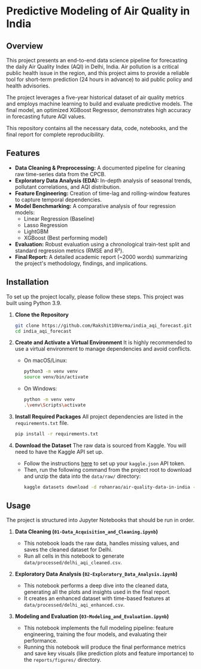# Predictive Modeling of Air Quality in India

## Overview

This project presents an end-to-end data science pipeline for forecasting the daily Air Quality Index (AQI) in Delhi, India. Air pollution is a critical public health issue in the region, and this project aims to provide a reliable tool for short-term prediction (24 hours in advance) to aid public policy and health advisories.

The project leverages a five-year historical dataset of air quality metrics and employs machine learning to build and evaluate predictive models. The final model, an optimized XGBoost Regressor, demonstrates high accuracy in forecasting future AQI values.

This repository contains all the necessary data, code, notebooks, and the final report for complete reproducibility.

## Features

- **Data Cleaning & Preprocessing:** A documented pipeline for cleaning raw time-series data from the CPCB.
- **Exploratory Data Analysis (EDA):** In-depth analysis of seasonal trends, pollutant correlations, and AQI distribution.
- **Feature Engineering:** Creation of time-lag and rolling-window features to capture temporal dependencies.
- **Model Benchmarking:** A comparative analysis of four regression models:
  - Linear Regression (Baseline)
  - Lasso Regression
  - LightGBM
  - XGBoost (Best performing model)
- **Evaluation:** Robust evaluation using a chronological train-test split and standard regression metrics (RMSE and R²).
- **Final Report:** A detailed academic report (~2000 words) summarizing the project's methodology, findings, and implications.

## Installation

To set up the project locally, please follow these steps. This project was built using Python 3.9.

1.  **Clone the Repository**
    ```bash
    git clone https://github.com/Rakshit10Verma/india_aqi_forecast.git
    cd india_aqi_forecast
    ```

2.  **Create and Activate a Virtual Environment**
    It is highly recommended to use a virtual environment to manage dependencies and avoid conflicts.

    *   On macOS/Linux:
        ```bash
        python3 -m venv venv
        source venv/bin/activate
        ```
    *   On Windows:
        ```bash
        python -m venv venv
        .\venv\Scripts\activate
        ```

3.  **Install Required Packages**
    All project dependencies are listed in the `requirements.txt` file.
    ```bash
    pip install -r requirements.txt
    ```

4.  **Download the Dataset**
    The raw data is sourced from Kaggle. You will need to have the Kaggle API set up.
    *   Follow the instructions [here](https://www.kaggle.com/docs/api) to set up your `kaggle.json` API token.
    *   Then, run the following command from the project root to download and unzip the data into the `data/raw/` directory:
        ```bash
        kaggle datasets download -d rohanrao/air-quality-data-in-india -p data/raw/ --unzip
        ```

## Usage

The project is structured into Jupyter Notebooks that should be run in order.

1.  **Data Cleaning (`01-Data_Acquisition_and_Cleaning.ipynb`)**
    *   This notebook loads the raw data, handles missing values, and saves the cleaned dataset for Delhi.
    *   Run all cells in this notebook to generate `data/processed/delhi_aqi_cleaned.csv`.

2.  **Exploratory Data Analysis (`02-Exploratory_Data_Analysis.ipynb`)**
    *   This notebook performs a deep dive into the cleaned data, generating all the plots and insights used in the final report.
    *   It creates an enhanced dataset with time-based features at `data/processed/delhi_aqi_enhanced.csv`.

3.  **Modeling and Evaluation (`03-Modeling_and_Evaluation.ipynb`)**
    *   This notebook implements the full modeling pipeline: feature engineering, training the four models, and evaluating their performance.
    *   Running this notebook will produce the final performance metrics and save key visuals (like prediction plots and feature importance) to the `reports/figures/` directory.
